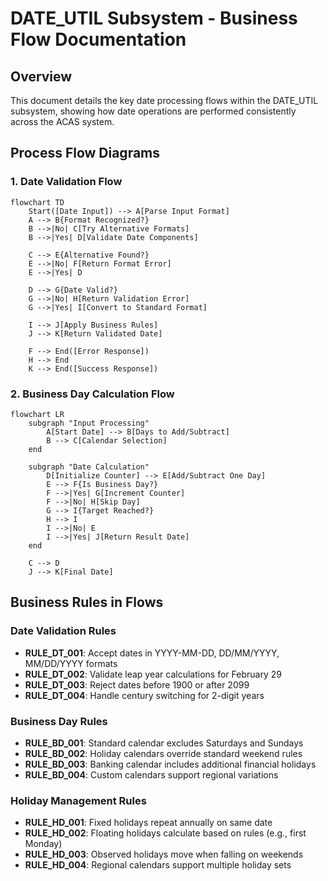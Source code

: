 # DATE_UTIL Subsystem - Business Flow Documentation

## Overview

This document details the key date processing flows within the DATE_UTIL subsystem, showing how date operations are performed consistently across the ACAS system.

## Process Flow Diagrams

### 1. Date Validation Flow

```mermaid
flowchart TD
    Start([Date Input]) --> A[Parse Input Format]
    A --> B{Format Recognized?}
    B -->|No| C[Try Alternative Formats]
    B -->|Yes| D[Validate Date Components]
    
    C --> E{Alternative Found?}
    E -->|No| F[Return Format Error]
    E -->|Yes| D
    
    D --> G{Date Valid?}
    G -->|No| H[Return Validation Error]
    G -->|Yes| I[Convert to Standard Format]
    
    I --> J[Apply Business Rules]
    J --> K[Return Validated Date]
    
    F --> End([Error Response])
    H --> End
    K --> End([Success Response])
```

### 2. Business Day Calculation Flow

```mermaid
flowchart LR
    subgraph "Input Processing"
        A[Start Date] --> B[Days to Add/Subtract]
        B --> C[Calendar Selection]
    end
    
    subgraph "Date Calculation"
        D[Initialize Counter] --> E[Add/Subtract One Day]
        E --> F{Is Business Day?}
        F -->|Yes| G[Increment Counter]
        F -->|No| H[Skip Day]
        G --> I{Target Reached?}
        H --> I
        I -->|No| E
        I -->|Yes| J[Return Result Date]
    end
    
    C --> D
    J --> K[Final Date]
```

## Business Rules in Flows

### Date Validation Rules
- **RULE_DT_001**: Accept dates in YYYY-MM-DD, DD/MM/YYYY, MM/DD/YYYY formats
- **RULE_DT_002**: Validate leap year calculations for February 29
- **RULE_DT_003**: Reject dates before 1900 or after 2099
- **RULE_DT_004**: Handle century switching for 2-digit years

### Business Day Rules
- **RULE_BD_001**: Standard calendar excludes Saturdays and Sundays
- **RULE_BD_002**: Holiday calendars override standard weekend rules
- **RULE_BD_003**: Banking calendar includes additional financial holidays
- **RULE_BD_004**: Custom calendars support regional variations

### Holiday Management Rules
- **RULE_HD_001**: Fixed holidays repeat annually on same date
- **RULE_HD_002**: Floating holidays calculate based on rules (e.g., first Monday)
- **RULE_HD_003**: Observed holidays move when falling on weekends
- **RULE_HD_004**: Regional calendars support multiple holiday sets